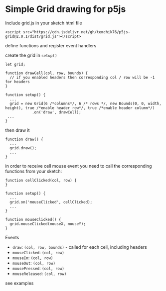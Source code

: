 # Simple Grid drawing for p5js

Include grid.js in your sketch html file

```
<script src="https://cdn.jsdelivr.net/gh/temchik76/p5js-grid@2.0.1/dist/grid.js"></script>
```

define functions and register event handlers

create the grid in `setup()`

```
let grid;

function drawCell(col, row, bounds) {
  // if you enabled headers then corresponding col / row will be -1 for headers  
}

function setup() {
  ...
  grid = new Grid(6 /*columns*/, 6 /* rows */, new Bounds(0, 0, width, height), true /*enable header row*/, true /*enable header column*/)
            .on('draw', drawCell);
 ...
}
```

then draw it

```
function draw() {
  ...
  grid.draw();
  ...
}
```

in order to receive cell mouse event you need to call the corresponding functions from your sketch:

```
function cellClicked(col, row) {
}

function setup() {
  ...
  grid.on('mouseClicked', cellClicked);
  ...
}

function mouseClicked() {
  grid.mouseClicked(mouseX, mouseY);
}
```

Events

- `draw`: `(col, row, bounds)` - called for each cell, including headers
- `mouseClicked`: `(col, row)`
- `mouseIn`: `(col, row)`
- `mouseOut`: `(col, row)`
- `mousePressed`: `(col, row)`
- `mouseReleased`: `(col, row)`

see examples
